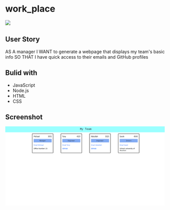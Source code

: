 # work_place

[<img src="https://img.shields.io/github/languages/top/abjj1999/work_place?style=flat&logo=appveyor">](<LINK>)

## User Story
AS A manager I WANT to generate a webpage that displays my team's basic info
SO THAT I have quick access to their emails and GitHub profiles

## Bulid with
<ul>
<li>JavaScript</li>
<li>Node.js</li>
<li>HTML</li>
<li>CSS</li>
</ul>

## Screenshot
![image](./image/project.png)